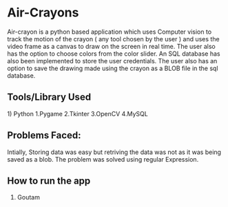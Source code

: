 # Air-Crayons

Air-crayon is a python based application which uses Computer vision to track the motion of the crayon ( any tool chosen by the user ) and uses the video frame as a canvas to draw on the screen in real time. The user also has the option to choose colors from the color slider. An SQL database has also been implemented to store the user credentials. The user also has an option to save the drawing made using the crayon as a BLOB file in the sql database.


<h2>Tools/Library Used</h2>
1) Python
1.Pygame
2.Tkinter
3.OpenCV
4.MySQL


<h2>Problems Faced:</h2>
Intially, Storing data was easy but retriving the data was not as it was being saved as a blob. The problem was solved using regular Expression.

<h2>How to run the app</h2>
<ol>
  <li>Goutam</li>
</ol>
